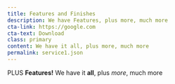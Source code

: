 ```yaml
---
title: Features and Finishes
description: We have Features, plus more, much more
cta-link: https://google.com
cta-text: Download
class: primary
content: We have it all, plus more, much more
permalink: service1.json
---
```

PLUS **Features!** We have it **all**, plus *more*, much more